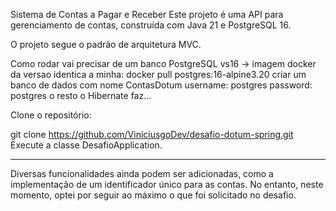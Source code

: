 Sistema de Contas a Pagar e Receber
Este projeto é uma API para gerenciamento de contas, construída com Java 21 e PostgreSQL 16.

O projeto segue o padrão de arquitetura MVC.

Como rodar
vai precisar de um banco PostgreSQL vs16 -> imagem docker da versao identica a minha: docker pull postgres:16-alpine3.20
criar um banco de dados com nome ContasDotum 
    username: postgres
    password: postgres
o resto o Hibernate faz...

Clone o repositório:

git clone https://github.com/ViniciusgoDev/desafio-dotum-spring.git
Execute a classe DesafioApplication.


****************************************************************************************************************************
Diversas funcionalidades ainda podem ser adicionadas, como a implementação de um identificador único para as contas.
No entanto, neste momento, optei por seguir ao máximo o que foi solicitado no desafio.






